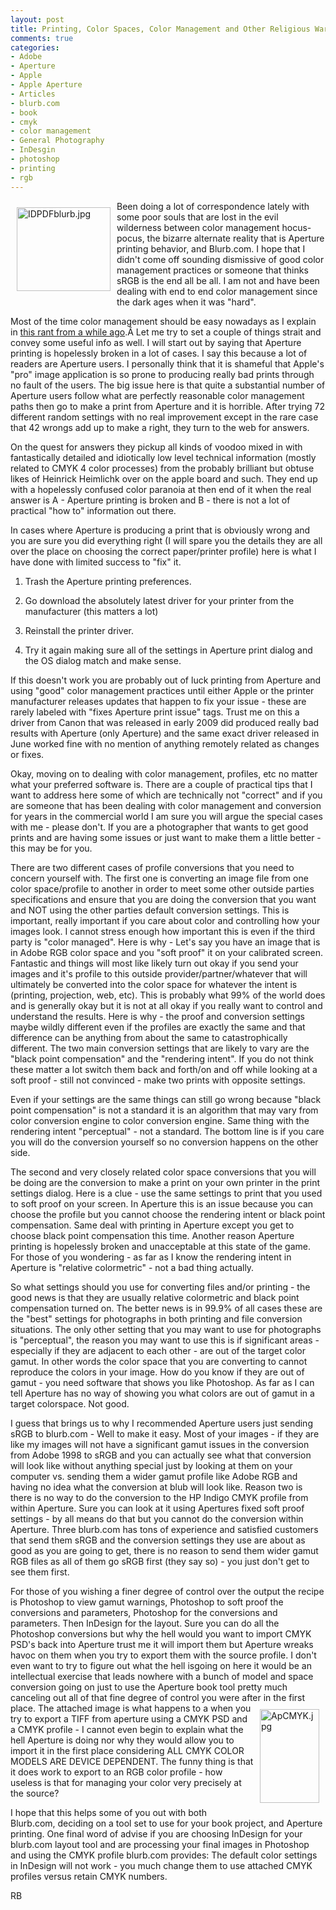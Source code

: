 ```yaml
---
layout: post
title: Printing, Color Spaces, Color Management and Other Religious Wars
comments: true
categories:
- Adobe
- Aperture
- Apple
- Apple Aperture
- Articles
- blurb.com
- book
- cmyk
- color management
- General Photography
- InDesgin
- photoshop
- printing
- rgb
---
```

<a rel="lightbox" href="/wp-content/uploads/2009/10/IDPDFblurb.jpg"><img title="IDPDFblurb.jpg" src="/wp-content/uploads/2009/10/.thumbs/.IDPDFblurb.jpg" border="0" alt="IDPDFblurb.jpg" hspace="10" vspace="10" width="150" height="134" align="left" /></a>Been doing a lot of correspondence lately with some poor souls that are lost in the evil wilderness between color management hocus-pocus, the bizarre alternate reality that is Aperture printing behavior, and Blurb.com. I hope that I didn't come off sounding dismissive of good color management practices or someone that thinks sRGB is the end all be all. I am not and have been dealing with end to end color management since the dark ages when it was "hard".

Most of the time color management should be easy nowadays as I explain in <a href="http://photo.rwboyer.com/2008/04/16/color-management-and-other-stupid-internet-tricks/">this rant from a while ago</a>.Â Let me try to set a couple of things strait and convey some useful info as well. I will start out by saying that Aperture printing is hopelessly broken in a lot of cases. I say this because a lot of readers are Aperture users. I personally think that it is shameful that Apple's "pro" image application is so prone to producing really bad prints through no fault of the users. The big issue here is that quite a substantial number of Aperture users follow what are perfectly reasonable color management paths then go to make a print from Aperture and it is horrible. After trying 72 different random settings with no real improvement except in the rare case that 42 wrongs add up to make a right, they turn to the web for answers.

On the quest for answers they pickup all kinds of voodoo mixed in with fantastically detailed and idiotically low level technical information (mostly related to CMYK 4 color processes) from the probably brilliant but obtuse likes of Heinrick Heimlichk over on the apple board and such. They end up with a hopelessly confused color paranoia at then end of it when the real answer is A - Aperture printing is broken and B - there is not a lot of practical "how to" information out there.

In cases where Aperture is producing a print that is obviously wrong and you are sure you did everything right (I will spare you the details they are all over the place on choosing the correct paper/printer profile) here is what I have done with limited success to "fix" it.

1) Trash the Aperture printing preferences.

2) Go download the absolutely latest driver for your printer from the manufacturer (this matters a lot)

3) Reinstall the printer driver.

4) Try it again making sure all of the settings in Aperture print dialog and the OS dialog match and make sense.

If this doesn't work you are probably out of luck printing from Aperture and using "good" color management practices until either Apple or the printer manufacturer releases updates that happen to fix your issue - these are rarely labeled with "fixes Aperture print issue" tags. Trust me on this a driver from Canon that was released in early 2009 did produced really bad results with Aperture (only Aperture) and the same exact driver released in June worked fine with no mention of anything remotely related as changes or fixes.

Okay, moving on to dealing with color management, profiles, etc no matter what your preferred software is. There are a couple of practical tips that I want to address here some of which are technically not "correct" and if you are someone that has been dealing with color management and conversion for years in the commercial world I am sure you will argue the special cases with me - please don't. If you are a photographer that wants to get good prints and are having some issues or just want to make them a little better - this may be for you.

There are two different cases of profile conversions that you need to concern yourself with. The first one is converting an image file from one color space/profile to another in order to meet some other outside parties specifications and ensure that you are doing the conversion that you want and NOT using the other parties default conversion settings. This is important, really important if you care about color and controlling how your images look. I cannot stress enough how important this is even if the third party is "color managed". Here is why - Let's say you have an image that is in Adobe RGB color space and you "soft proof" it on your calibrated screen. Fantastic and things will most like likely turn out okay if you send your images and it's profile to this outside provider/partner/whatever that will ultimately be converted into the color space for whatever the intent is (printing, projection, web, etc). This is probably what 99% of the world does and is generally okay but it is not at all okay if you really want to control and understand the results. Here is why - the proof and conversion settings maybe wildly different even if the profiles are exactly the same and that difference can be anything from about the same to catastrophically different. The two main conversion settings that are likely to vary are the "black point compensation" and the "rendering intent". If you do not think these matter a lot switch them back and forth/on and off while looking at a soft proof - still not convinced - make two prints with opposite settings.

Even if your settings are the same things can still go wrong because "black point compensation" is not a standard it is an algorithm that may vary from color conversion engine to color conversion engine. Same thing with the rendering intent "perceptual" - not a standard. The bottom line is if you care you will do the conversion yourself so no conversion happens on the other side.

The second and very closely related color space conversions that you will be doing are the conversion to make a print on your own printer in the print settings dialog. Here is a clue - use the same settings to print that you used to soft proof on your screen. In Aperture this is an issue because you can choose the profile but you cannot choose the rendering intent or black point compensation. Same deal with printing in Aperture except you get to choose black point compensation this time. Another reason Aperture printing is hopelessly broken and unacceptable at this state of the game. For those of you wondering - as far as I know the rendering intent in Aperture is "relative colormetric" - not a bad thing actually.

So what settings should you use for converting files and/or printing - the good news is that they are usually relative colormetric and black point compensation turned on. The better news is in 99.9% of all cases these are the "best" settings for photographs in both printing and file conversion situations. The only other setting that you may want to use for photographs is "perceptual", the reason you may want to use this is if significant areas - especially if they are adjacent to each other - are out of the target color gamut. In other words the color space that you are converting to cannot reproduce the colors in your image. How do you know if they are out of gamut - you need software that shows you like Photoshop. As far as I can tell Aperture has no way of showing you what colors are out of gamut in a target colorspace. Not good.

I guess that brings us to why I recommended Aperture users just sending sRGB to blurb.com - Well to make it easy. Most of your images - if they are like my images will not have a significant gamut issues in the conversion from Adobe 1998 to sRGB and you can actually see what that conversion will look like without anything special just by looking at them on your computer vs. sending them a wider gamut profile like Adobe RGB and having no idea what the conversion at blub will look like. Reason two is there is no way to do the conversion to the HP Indigo CMYK profile from within Aperture. Sure you can look at it using Apertures fixed soft proof settings - by all means do that but you cannot do the conversion within Aperture. Three blurb.com has tons of experience and satisfied customers that send them sRGB and the conversion settings they use are about as good as you are going to get, there is no reason to send them wider gamut RGB files as all of them go sRGB first (they say so) - you just don't get to see them first.

For those of you wishing a finer degree of control over the output the recipe is Photoshop to view gamut warnings, Photoshop to soft proof the conversions and parameters, Photoshop for the conversions and parameters. Then InDesign for the layout. Sure you can do all the Photoshop conversions but why the hell would you want to import CMYK PSD's back into Aperture trust me it will import them but Aperture wreaks havoc on them when you try to export them with the source profile. I don't even want to try to figure out what the hell isgoing on here it would be an intellectual exercise that leads nowhere with a bunch of model and space conversion going on just to use the Aperture book tool pretty much canceling out all of that fine degree of control you were after in the first place. <a rel="lightbox" href="/wp-content/uploads/2009/10/ApCMYK.jpg"><img title="ApCMYK.jpg" src="/wp-content/uploads/2009/10/.thumbs/.ApCMYK.jpg" border="0" alt="ApCMYK.jpg" hspace="10" vspace="10" width="95" height="150" align="right" /></a>The attached image is what happens to a when you try to export a TIFF from aperture using a CMYK PSD and a CMYK profile - I cannot even begin to explain what the hell Aperture is doing nor why they would allow you to import it in the first place considering ALL CMYK COLOR MODELS ARE DEVICE DEPENDENT. The funny thing is that it does work to export to an RGB color profile - how useless is that for managing your color very precisely at the source?

I hope that this helps some of you out with both Blurb.com, deciding on a tool set to use for your book project, and Aperture printing. One final word of advise if you are choosing InDesign for your blurb.com layout tool and are processing your final images in Photoshop and using the CMYK profile blurb.com provides: The default color settings in InDesign will not work - you much change them to use attached CMYK profiles versus retain CMYK numbers.

RB